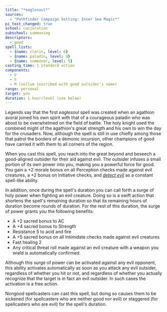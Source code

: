```yaml
---
title: "*eaglesoul*"
sources:
  - "Pathfinder Campaign Setting: Inner Sea Magic*"
pi_text_changed: true
school: conjuration
subschool: summoning
descriptors:
  - good
spell_lists:
  - {name: cleric, level: 6}
  - {name: paladin, level: 4}
  - {name: summoner, level: 5}
casting_time: 1 standard action
components:
  - V
  - S
  - M (vellum inscribed with good outsider's name)
range: personal
target: you
duration: 1 hour/level (see below)
---
```


Legends say that the first *eaglesoul* spell was created when an agathion avoral joined his own spirit with that of a courageous paladin who was about to be overwhelmed on the field of battle. The holy knight used the combined might of the agathion's great strength and his own to win the day for the crusaders. Now, although the spell is still in use chiefly among those that patrol the borders of a demonic incursion, other champions of good have carried it with them to all corners of the region.

When you cast this spell, you reach into the great beyond and beseech a good-aligned outsider for their aid against evil. The outsider infuses a small portion of its own power into you, making you a powerful force for good. You gain a +2 morale bonus on all Perception checks made against evil creatures, a +2 bonus on Initiative checks, and [*detect evil*](/spells/detect-evil/) as a constant spell-like ability.

In addition, once during the spell's duration you can call forth a surge of holy power when fighting an evil creature. Doing so is a swift action that shortens the spell's remaining duration so that its remaining hours of duration become rounds of duration. For the rest of this duration, the surge of power grants you the following benefits:

- A +2 sacred bonus to AC
- A +4 sacred bonus to Strength
- Resistance 5 to acid and fire
- A +5 sacred bonus on all Intimidate checks made against evil creatures
- Fast healing 2
- Any critical threat roll made against an evil creature with a weapon you wield is automatically confirmed.

Although this surge of power can be activated against any evil opponent, this ability activates automatically as soon as you attack any evil outsider, regardless of whether you hit or not, and regardless of whether you actually recognize that the target is in fact an evil outsider. In such cases the activation is a free action.

Nongood spellcasters can cast this spell, but doing so causes them to be sickened (for spellcasters who are neither good nor evil) or staggered (for spellcasters who are evil) for the spell's duration.
